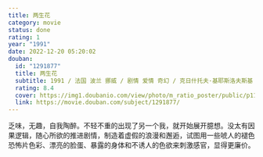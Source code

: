 ```yaml
---
title: 两生花
category: movie
status: done
rating: 1
year: "1991"
date: 2022-12-20 05:20:02
douban:
  id: "1291877"
  title: 两生花
  subtitle: 1991 / 法国 波兰 挪威 / 剧情 爱情 奇幻 / 克日什托夫·基耶斯洛夫斯基 / 伊莲娜·雅各布 哈丽娜·格雷格拉谢夫斯卡
  rating: 8.4
  cover: https://img1.doubanio.com/view/photo/m_ratio_poster/public/p1185086170.jpg
  link: https://movie.douban.com/subject/1291877/
---
```


乏味，无趣，自我陶醉。不轻不重的出现了另一个我，就开始展开臆想。没太有因果逻辑，随心所欲的推进剧情，制造着虚假的浪漫和邂逅，试图用一些唬人的褪色恐怖片色彩、漂亮的脸蛋、暴露的身体和不诱人的色欲来刺激感官，显得更廉价。
